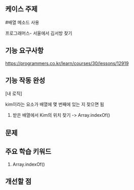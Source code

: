 ## 케이스 주제

#배열 메소드 사용

프로그래머스- 서울에서 김서방 찾기

## 기능 요구사항

https://programmers.co.kr/learn/courses/30/lessons/12919

## 기능 작동 완성

[내 로직]

kim이라는 요소가 배열에 몇 번째에 있는 지 찾으면 됨
1. 받은 배열에서 Kim의 위치 찾기 -> Array.indexOf()


## 문제


## 주요 학습 키워드

1. Array.indexOf()

## 개선할 점


